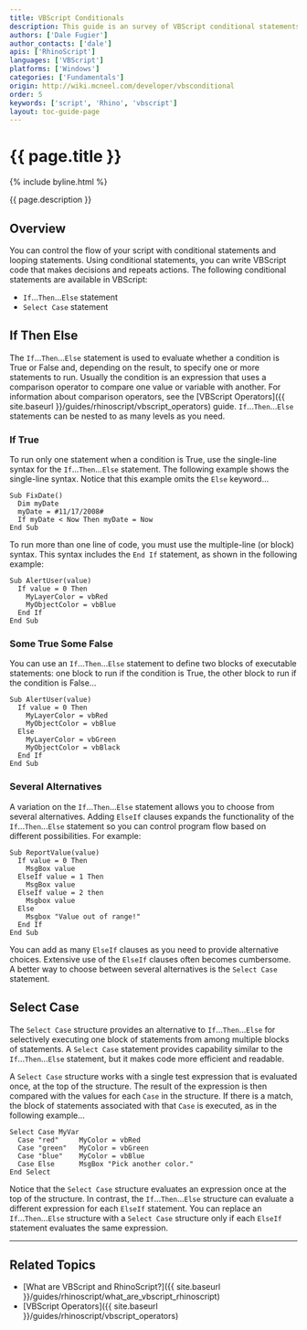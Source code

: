 ```yaml
---
title: VBScript Conditionals
description: This guide is an survey of VBScript conditional statements.
authors: ['Dale Fugier']
author_contacts: ['dale']
apis: ['RhinoScript']
languages: ['VBScript']
platforms: ['Windows']
categories: ['Fundamentals']
origin: http://wiki.mcneel.com/developer/vbsconditional
order: 5
keywords: ['script', 'Rhino', 'vbscript']
layout: toc-guide-page
---
```


# {{ page.title }}

{% include byline.html %}

{{ page.description }}

## Overview

You can control the flow of your script with conditional statements and looping statements.  Using conditional statements, you can write VBScript code that makes decisions and repeats actions.  The following conditional statements are available in VBScript:

- `If`...`Then`...`Else` statement
- `Select Case` statement

## If Then Else

The `If`...`Then`...`Else` statement is used to evaluate whether a condition is True or False and, depending on the result, to specify one or more statements to run.  Usually the condition is an expression that uses a comparison operator to compare one value or variable with another.  For information about comparison operators, see the [VBScript Operators]({{ site.baseurl }}/guides/rhinoscript/vbscript_operators) guide.  `If`...`Then`...`Else` statements can be nested to as many levels as you need.

### If True

To run only one statement when a condition is True, use the single-line syntax for the `If`...`Then`...`Else` statement.  The following example shows the single-line syntax.  Notice that this example omits the `Else` keyword...

```vbnet
Sub FixDate()
  Dim myDate
  myDate = #11/17/2008#
  If myDate < Now Then myDate = Now
End Sub
```

To run more than one line of code, you must use the multiple-line (or block) syntax.  This syntax includes the `End If` statement, as shown in the following example:

```vbnet
Sub AlertUser(value)
  If value = 0 Then
    MyLayerColor = vbRed
    MyObjectColor = vbBlue
  End If
End Sub
```

### Some True Some False

You can use an `If`...`Then`...`Else` statement to define two blocks of executable statements: one block to run if the condition is True, the other block to run if the condition is False...

```vbnet
Sub AlertUser(value)
  If value = 0 Then
    MyLayerColor = vbRed
    MyObjectColor = vbBlue
  Else
    MyLayerColor = vbGreen
    MyObjectColor = vbBlack
  End If
End Sub
```

### Several Alternatives

A variation on the `If`...`Then`...`Else` statement allows you to choose from several alternatives.  Adding `ElseIf` clauses expands the functionality of the `If`...`Then`...`Else` statement so you can control program flow based on different possibilities.  For example:

```vbnet
Sub ReportValue(value)
  If value = 0 Then
    MsgBox value
  ElseIf value = 1 Then
    MsgBox value
  ElseIf value = 2 then
    Msgbox value
  Else
    Msgbox "Value out of range!"
  End If
End Sub
```

You can add as many `ElseIf` clauses as you need to provide alternative choices.  Extensive use of the `ElseIf` clauses often becomes cumbersome.  A better way to choose between several alternatives is the `Select Case` statement.

## Select Case

The `Select Case` structure provides an alternative to `If`...`Then`...`Else` for selectively executing one block of statements from among multiple blocks of statements.  A `Select Case` statement provides capability similar to the `If`...`Then`...`Else` statement, but it makes code more efficient and readable.

A `Select Case` structure works with a single test expression that is evaluated once, at the top of the structure. The result of the expression is then compared with the values for each `Case` in the structure.  If there is a match, the block of statements associated with that `Case` is executed, as in the following example...

```vbnet
Select Case MyVar
  Case "red"     MyColor = vbRed
  Case "green"   MyColor = vbGreen
  Case "blue"    MyColor = vbBlue
  Case Else      MsgBox "Pick another color."
End Select
```

Notice that the `Select Case` structure evaluates an expression once at the top of the structure.  In contrast, the `If`...`Then`...`Else` structure can evaluate a different expression for each `ElseIf` statement.  You can replace an `If`...`Then`...`Else` structure with a `Select Case` structure only if each `ElseIf` statement evaluates the same expression.

---

## Related Topics

- [What are VBScript and RhinoScript?]({{ site.baseurl }}/guides/rhinoscript/what_are_vbscript_rhinoscript)
- [VBScript Operators]({{ site.baseurl }}/guides/rhinoscript/vbscript_operators)
